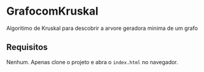 # GrafocomKruskal

Algoritimo de Kruskal para descobrir a arvore geradora minima de um grafo

## Requisitos
Nenhum. Apenas clone o projeto e abra o `index.html` no navegador. 

